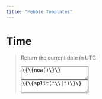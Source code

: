 ```yaml
---
title: "Pebble Templates"
---
```



# Time

> Return the current date in UTC
>
> <textarea readonly id="1">\{\{now()\}\}</textarea><br>
>
> <textarea readonly id="2">\{\{split("\\|")\}\}</textarea>
>


<script> (function() {Array.from(document.querySelectorAll("textarea")).forEach((element) => {element.value = element.value.replaceAll("\\",""); console.log(element.value)})})()</script>